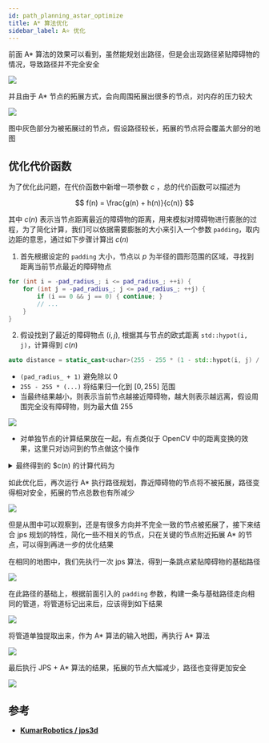 ```yaml
---
id: path_planning_astar_optimize
title: A* 算法优化
sidebar_label: A⭐ 优化
---
```


前面 A* 算法的效果可以看到，虽然能规划出路径，但是会出现路径紧贴障碍物的情况，导致路径并不完全安全

![](https://pictures-1304295136.cos.ap-guangzhou.myqcloud.com/wiki/robot/astar/astar_res_01.png)

并且由于 A* 节点的拓展方式，会向周围拓展出很多的节点，对内存的压力较大

![](https://pictures-1304295136.cos.ap-guangzhou.myqcloud.com/wiki/robot/astar/astar_optimize_01.png)

图中灰色部分为被拓展过的节点，假设路径较长，拓展的节点将会覆盖大部分的地图

## 优化代价函数

为了优化此问题，在代价函数中新增一项参数 $c$ ，总的代价函数可以描述为

$$
f(n) = \frac{g(n) + h(n)}{c(n)}
$$

其中 $c(n)$ 表示当节点距离最近的障碍物的距离，用来模拟对障碍物进行膨胀的过程，为了简化计算，我们可以依据需要膨胀的大小来引入一个参数 `padding`，取内边距的意思，通过如下步骤计算出 $c(n)$

1. 首先根据设定的 `padding` 大小，节点以 $p$ 为半径的圆形范围的区域，寻找到距离当前节点最近的障碍物点

``` cpp
for (int i = -pad_radius_; i <= pad_radius_; ++i) {
    for (int j = -pad_radius_; j <= pad_radius_; ++j) {
        if (i == 0 && j == 0) { continue; }
        // ...
    }
}
```

2. 假设找到了最近的障碍物点 $(i,j)$, 根据其与节点的欧式距离 `std::hypot(i, j)`，计算得到 $c(n)$

``` cpp
auto distance = static_cast<uchar>(255 - 255 * (1 - std::hypot(i, j) / (pad_radius_ + 1)));
```
- `(pad_radius_ + 1)` 避免除以 0
- `255 - 255 * (...)` 将结果归一化到 $[0, 255]$ 范围
- 当最终结果越小，则表示当前节点越接近障碍物，越大则表示越远离，假设周围完全没有障碍物，则为最大值 255

![](https://pictures-1304295136.cos.ap-guangzhou.myqcloud.com/wiki/robot/astar/astar_optimize_cost.png)

- 对单独节点的计算结果放在一起，有点类似于 OpenCV 中的距离变换的效果，这里只对访问到的节点做这个操作

<details>
<summary> 最终得到的 $c(n) 的计算代码为</summary>

``` cpp
    uint8_t AStar_Planner::astar_Padding_Cost(int x, int y) {
        uint8_t min_distance = 255;
        for (int i = -pad_radius_; i <= pad_radius_; ++i) {
            for (int j = -pad_radius_; j <= pad_radius_; ++j) {
                if (i == 0 && j == 0) { continue; }
                if (std::hypot(i, j) > pad_radius_) { continue; }
                int nx = x + i, ny = y + j;
                // 超出地图的点不考虑
                if (nx < 0 || nx >= (*grid_map_ptr_).width() || ny < 0 || ny >= (*grid_map_ptr_).height()) { continue; }
                if ((*grid_map_ptr_).get_Point_Val(nx, ny) == 0) {
                    auto distance = 255 - static_cast<uint8_t>(255 * (1 - std::hypot(i, j) / (pad_radius_ + 1)));
                    min_distance = std::min(distance, min_distance);
                }
            }
        }
        return min_distance;
    }
```
</details>

如此优化后，再次运行 A* 执行路径规划，靠近障碍物的节点将不被拓展，路径变得相对安全，拓展的节点总数也有所减少

![](https://pictures-1304295136.cos.ap-guangzhou.myqcloud.com/wiki/robot/astar/astar_optimize_02.png)

但是从图中可以观察到，还是有很多方向并不完全一致的节点被拓展了，接下来结合 jps 规划的特性，简化一些不相关的节点，只在关键的节点附近拓展 A* 的节点，可以得到再进一步的优化结果

在相同的地图中，我们先执行一次 jps 算法，得到一条跳点紧贴障碍物的基础路径

![](https://pictures-1304295136.cos.ap-guangzhou.myqcloud.com/wiki/robot/jps/jps_res_01.png)

在此路径的基础上，根据前面引入的 `padding` 参数，构建一条与基础路径走向相同的管道，将管道标记出来后，应该得到如下结果

![](https://pictures-1304295136.cos.ap-guangzhou.myqcloud.com/wiki/robot/astar/jps_pipeline.png)

将管道单独提取出来，作为 A* 算法的输入地图，再执行 A* 算法

![](https://pictures-1304295136.cos.ap-guangzhou.myqcloud.com/wiki/robot/astar/astar_optimize_pipeline.png)

最后执行 JPS + A* 算法的结果，拓展的节点大幅减少，路径也变得更加安全

![](https://pictures-1304295136.cos.ap-guangzhou.myqcloud.com/wiki/robot/astar/astar_optimize_jps.png)

## 参考

- **[KumarRobotics / jps3d](https://github.com/KumarRobotics/jps3d)**
